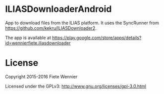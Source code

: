 # ILIASDownloaderAndroid
App to download files from the ILIAS platform. 
It uses the SyncRunner from https://github.com/kekru/ILIASDownloader2.

The app is available at
https://play.google.com/store/apps/details?id=wennierfiete.iliasdownloader

# License

Copyright 2015-2016 Fiete Wennier

Licensed under the GPLv3: http://www.gnu.org/licenses/gpl-3.0.html
